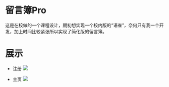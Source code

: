 # 留言簿Pro
这是在校做的一个课程设计，期初想实现一个校内版的“语雀”，奈何只有我一个开发，加上时间比较紧张所以实现了简化版的留言簿。

# 展示

* 注册
![](https://puui.qpic.cn/fans_admin/0/3_1359855289_1562050999118/0)

* 主页
![](https://puui.qpic.cn/fans_admin/0/3_496331727_1562051141548/0)
